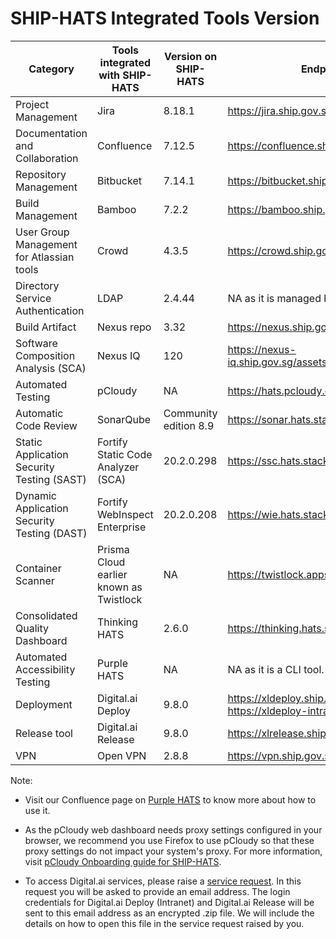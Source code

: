 # SHIP-HATS Integrated Tools Version

| **Category** | **Tools integrated with SHIP-HATS** | **Version on SHIP-HATS** | **Endpoint** |
| --- | --- | --- | --- |
| Project Management | Jira | 8.18.1 |https://jira.ship.gov.sg/|
| Documentation and Collaboration | Confluence | 7.12.5 |https://confluence.ship.gov.sg/|
| Repository Management | Bitbucket | 7.14.1 |https://bitbucket.ship.gov.sg/|
| Build Management | Bamboo | 7.2.2 | https://bamboo.ship.gov.sg/ |
| User Group Management for Atlassian tools | Crowd | 4.3.5 | https://crowd.ship.gov.sg|
| Directory Service Authentication | LDAP | 2.4.44 | NA as it is managed by Crowd. |
| Build Artifact | Nexus repo | 3.32 | https://nexus.ship.gov.sg/|
| Software Composition Analysis (SCA) | Nexus IQ | 120 | https://nexus-iq.ship.gov.sg/assets/index.html |
| Automated Testing| pCloudy | NA | https://hats.pcloudy.com/|
| Automatic Code Review | SonarQube | Community edition 8.9 | https://sonar.hats.stack.gov.sg/sonar |
| Static Application Security Testing (SAST) | Fortify Static Code Analyzer (SCA) | 20.2.0.298 | https://ssc.hats.stack.gov.sg/ssc |
| Dynamic Application Security Testing (DAST) | Fortify WebInspect Enterprise | 20.2.0.208 | https://wie.hats.stack.gov.sg/WIE/|
| Container Scanner | Prisma Cloud earlier known as Twistlock | NA | https://twistlock.apps.hats.stack.gov.sg/|
| Consolidated Quality Dashboard | Thinking HATS | 2.6.0 | https://thinking.hats.stack.gov.sg/ |
| Automated Accessibility Testing | Purple HATS | NA | NA as it is a CLI tool. |
|Deployment | Digital.ai Deploy | 9.8.0 | https://xldeploy.ship.gov.sg/ https://xldeploy-intranet.ship.gov.sg/ |
| Release tool | Digital.ai Release | 9.8.0 | https://xlrelease.ship.gov.sg/ |
| VPN | Open VPN | 2.8.8 | https://vpn.ship.gov.sg |

Note:

- Visit our Confluence page on [Purple HATS](https://confluence.ship.gov.sg/display/HATSKB/Purple+HATS) to know more about how to use it.

- As the pCloudy web dashboard needs proxy settings configured in your browser, we recommend you use Firefox to use pCloudy so that these proxy settings do not impact your system&#39;s proxy. For more information, visit [pCloudy Onboarding guide for SHIP-HATS](https://confluence.ship.gov.sg/display/HATSKB/pCloudy+Onboarding+Guide).

- To access Digital.ai services, please raise a [service request](https://jira.ship.gov.sg/servicedesk/customer/portal/11/create/214). In this request you will be asked to provide an email address. The login credentials for Digital.ai Deploy (Intranet) and Digital.ai Release will be sent to this email address as an encrypted .zip file. We will include the details on how to open this file in the service request raised by you.
